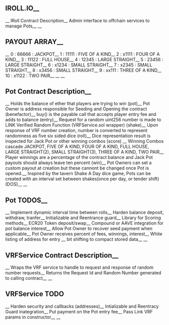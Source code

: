 ## IROLL.IO__
__
IRoll Contract Description__
Admin interface to offchain services to manage Pots__
__
## PAYOUT ARRAY__
__
0  : 66666 : JACKPOT__
1  : 11111 : FIVE OF A KIND__
2  : x1111 : FOUR OF A KIND__
3  : 11122 : FULL HOUSE__
4  : 12345 : LARGE STRAIGHT__
5  : 23456 : LARGE STRAIGHT__
6  : x1234 : SMALL STRAIGHT__
7  : x2345 : SMALL STRAIGHT__
8  : x3456 : SMALL STRAIGHT__
9  : xx111 : THREE OF A KIND__
10 : x1122 : TWO PAIR__
__
__
## Pot Contract Description__
__
Holds the balance of ether that players are trying to win (pot)__
Pot Owner is address responsible for Seeding and Opening the contract (benefactor)__
buy() is the payable call that accepts player entry fee and adds to balance (entry)__
Request for a random uint256 number is made to LINK Verified Random Function (VRFService.sol wrapper) (shake)__
Upon response of VRF number creation, number is converted to represent randomness as five six sided dice (roll)__
Dice representation result is inspected for Jack Pot or other winning combos (score) __
Winning Combos cascade JACKPOT, FIVE OF A KIND, FOUR OF A KIND, FULL HOUSE, LARGE STRAIGHT(2), SMALL STRAIGHT(3), THREE OF A KIND, TWO PAIR__
Player winnings are a percentage of the contract balance and Jack Pot payouts should always leave ten percent (win)__
Pot Owners can set a custom payout at creation but these cannont be changed once Pot is opened.__
Inspired by the tavern Shake A Day dice game, Pots can be created with an interval set between shakes(once per day, or tender shift)(DOS)__
__
## Pot TODOS__
__
Implement dynamic interval time between rolls__
Harden balance deposit, withdraw, tranfer__
Initializable and Reentrance guard__
Library for Scoring methods__
ECR20 Token deposit/swap__
Compound or AAVE integration for pot balance interest__
Allow Pot Owner to recover seed payment when applicable__
Pot Owner receives percent of fees, winnings, interest__
White listing of address for entry __
bit shifting to compact stored data__
__
## VRFService Contract Description__
__
Wraps the VRF service to handle to request and response of random number requests__
Returns the Request Id and Random Number generated to calling contract__
__
## VRFService TODO
__
Harden security and callbacks (addresses)__
Intializable and Reentracy Guard inategration__
Put payment on the Pot entry fee__
Pass Link VRF params in constructor__
__